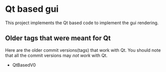 Qt based gui
============

This project implements the Qt based code to implement the gui rendering.

## Older tags that were meant for Qt

Here are the older commit versions(tags) that work with Qt. You should note that all the commit versions may *not work* with Qt.

 - QtBasedV0 


